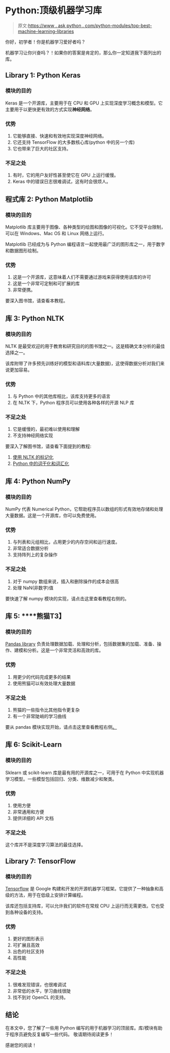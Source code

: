# Python:顶级机器学习库

> 原文:[https://www . ask python . com/python-modules/top-best-machine-learning-libraries](https://www.askpython.com/python-modules/top-best-machine-learning-libraries)

你好，初学者！你是机器学习爱好者吗？

机器学习让你兴奋吗？！如果你的答案是肯定的，那么你一定知道我下面列出的库。

## **Library 1: Python Keras**

### 模块的目的

Keras 是一个开源库，主要用于在 CPU 和 GPU 上实现深度学习概念和模型。它主要用于以更快更有效的方式实现**神经网络**。

### 优势

1.  它能够直接、快速和有效地实现深度神经网络。
2.  它还支持 TensorFlow 的大多数核心库(python 中的另一个库)
3.  它也带来了巨大的社区支持。

### 不足之处

1.  有时，它的用户友好性甚至使它在 GPU 上运行缓慢。
2.  Keras 中的错误日志很难调试，这有时会很烦人。

## **程式库 2: Python Matplotlib**

### 模块的目的

Matplotlib 库主要用于图像、各种类型的绘图和图像的可视化。它不受平台限制，可以在 Windows、Mac OS 和 Linux 网络上运行。

Matplotlib 已经成为与 Python 编程语言一起使用最广泛的图形库之一，用于数字和数据图形绘制。

### 优势

1.  这是一个开源库，这意味着人们不需要通过游戏来获得使用该库的许可
2.  这是一个非常可定制和可扩展的库
3.  非常便携。

要深入图书馆，请查看本教程。

## **库 3: Python NLTK**

### 模块的目的

NLTK 是最受欢迎的用于教育和研究目的的图书馆之一。这是精确文本分析的最佳选择之一。

该库附带了许多预先训练好的模型和语料库(大量数据)，这使得数据分析对我们来说更加容易。

### 优势

1.  与 Python 中的其他库相比，该库支持更多的语言
2.  在 NLTK 下，Python 程序员可以使用各种各样的开源 NLP 库

### 不足之处

1.  它是缓慢的，最初难以使用和理解
2.  不支持神经网络实现

要深入了解图书馆，请查看下面提到的教程:

1.  [使用 NLTK 的标记化](https://www.askpython.com/python-modules/tokenization-in-python-using-nltk)
2.  [Python 中的词干化和词汇化](https://www.askpython.com/python/examples/stemming-and-lemmatization)

## 库 4: ****Python NumPy****

### 模块的目的

NumPy 代表 Numerical Python，它帮助程序员以数组的形式有效地存储和处理大量数据。这是一个开源库，你可以免费使用。

### 优势

1.  与列表和元组相比，占用更少的内存空间和运行速度。
2.  非常适合数据分析
3.  支持阵列上的复杂操作

### 不足之处

1.  对于 numpy 数组来说，插入和删除操作的成本会很高
2.  处理 NaN(非数字)值

要快速了解 numpy 模块的实现，请点击这里查看教程右侧的。

## 库 5: ****熊猫**T3】**

### 模块的目的

[Pandas library](https://www.askpython.com/python-modules/pandas/python-pandas-module-tutorial) 负责处理数据加载、处理和分析，包括数据集的加载、准备、操作、建模和分析。这是一个非常灵活和高效的库。

### 优势

1.  用更少的代码完成更多的结果
2.  使用熊猫可以有效处理大量数据

### 不足之处

1.  熊猫的一些指令比其他指令更复杂
2.  有一个非常陡峭的学习曲线

要从 pandas 模块实现开始，请点击这里查看教程右侧[。](https://www.askpython.com/python-modules/pandas/dataframes-in-python)

## 库 6: **Scikit-Learn**

### 模块的目的

Sklearn 或 scikit-learn 库是最有用的开源库之一，可用于在 Python 中实现机器学习模型。一些模型包括回归、分类、维数减少和聚类。

### 优势

1.  使用方便
2.  非常通用和方便
3.  提供详细的 API 文档

### 不足之处

这个库并不是深度学习算法的最佳选择。

## Library 7: **TensorFlow**

### 模块的目的

[Tensorflow](https://www.askpython.com/python-modules/tensorflow-vs-pytorch-vs-jax) 是 Google 构建和开发的开源机器学习框架。它提供了一种抽象和高级的方法，用于在低级上安排计算编程。

该库还包括支持库，可以允许我们的软件在常规 CPU 上运行而无需更改。它也受到各种设备的支持。

### 优势

1.  更好的图形表示
2.  可扩展且高效
3.  出色的社区支持
4.  高性能

### 不足之处

1.  很难发现错误，也很难调试
2.  非常低的水平，学习曲线很陡
3.  找不到对 OpenCL 的支持。

## 结论

在本文中，您了解了一些用 Python 编写的用于机器学习的顶层库。库/模块有助于程序员避免反复编写一些代码。
敬请期待阅读更多！

感谢您的阅读！